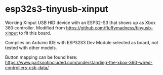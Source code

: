 # esp32s3-tinyusb-xinput

Working XInput USB HID device with an ESP32-S3 that shows up as Xbox 360 controller.
Modified from https://github.com/fluffymadness/tinyusb-xinput to fit this board.

Compiles on Arduino IDE with ESP32S3 Dev Module selected as board, not tested with other models.

Button mapping can be found here: https://www.partsnotincluded.com/understanding-the-xbox-360-wired-controllers-usb-data/
